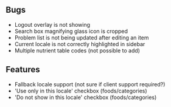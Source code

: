 ## Bugs

- Logout overlay is not showing
- Search box magnifying glass icon is cropped
- Problem list is not being updated after editing an item
- Current locale is not correctly highlighted in sidebar
- Multiple nutrient table codes (not possible to add)

## Features

- Fallback locale support (not sure if client support required?)
- 'Use only in this locale' checkbox (foods/categories)
- 'Do not show in this locale' checkbox (foods/categories)
